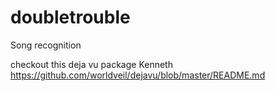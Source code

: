 # doubletrouble
Song recognition 

checkout this deja vu package Kenneth
https://github.com/worldveil/dejavu/blob/master/README.md 
